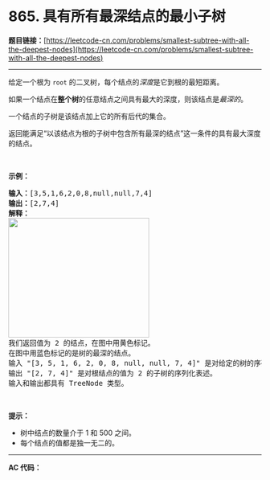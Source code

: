 # 865. 具有所有最深结点的最小子树

**题目链接：**[https://leetcode-cn.com/problems/smallest-subtree-with-all-the-deepest-nodes](https://leetcode-cn.com/problems/smallest-subtree-with-all-the-deepest-nodes)

---

<div class="content__1Y2H">
 <div class="notranslate">
  <p>给定一个根为&nbsp;<code>root</code>&nbsp;的二叉树，每个结点的<em>深度</em>是它到根的最短距离。</p> 
  <p>如果一个结点在<strong>整个树</strong>的任意结点之间具有最大的深度，则该结点是<em>最深的</em>。</p> 
  <p>一个结点的子树是该结点加上它的所有后代的集合。</p> 
  <p>返回能满足“以该结点为根的子树中包含所有最深的结点”这一条件的具有最大深度的结点。</p> 
  <p>&nbsp;</p> 
  <p><strong>示例：</strong></p> 
  <pre class="language-text"><strong>输入：</strong>[3,5,1,6,2,0,8,null,null,7,4]
<strong>输出：</strong>[2,7,4]
<strong>解释：</strong>
<img style="height: 238px; width: 280px;" src="/uploads/2018/07/01/sketch1.png" alt="">
我们返回值为 2 的结点，在图中用黄色标记。
在图中用蓝色标记的是树的最深的结点。
输入 "[3, 5, 1, 6, 2, 0, 8, null, null, 7, 4]" 是对给定的树的序列化表述。
输出 "[2, 7, 4]" 是对根结点的值为 2 的子树的序列化表述。
输入和输出都具有 TreeNode 类型。
</pre> 
  <p>&nbsp;</p> 
  <p><strong>提示：</strong></p> 
  <ul> 
   <li>树中结点的数量介于&nbsp;1 和&nbsp;500 之间。</li> 
   <li>每个结点的值都是独一无二的。</li> 
  </ul> 
 </div>
</div>

---

**AC 代码：**

```java

```